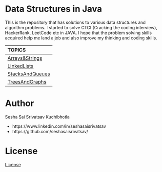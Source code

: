 <h1>Data Structures in Java</h1>

<p>
  This is the repository that has solutions to various data structures and algorithm problems.
  I started to solve CTCI (Cracking the coding interview), HackerRank, LeetCode etc in JAVA.
  I hope that the problem solving skills acquired help me land a job and also improve my thinking and coding skills.
</p>

| TOPICS|
| :------------ |
| [Arrays&Strings](notes/Arrays.MD) |
| [LinkedLists](notes/LinkedLists.MD) |
| [StacksAndQueues](notes/StacksAndQueues.MD) |
| [TreesAndGraphs](notes/TreesAndGraphs.md) |

 
<h1>Author</h1>
<p>Sesha Sai Srivatsav Kuchibhotla</p>
<ul>
    <li>https://www.linkedin.com/in/seshasaisrivatsav</li>
    <li>https://github.com/seshasaisrivatsav/</li>
</ul>


<h1>License</h1>
<p><a href="https://github.com/seshasaisrivatsav/srivatsav-resume/blob/master/LICENSE">License</a></p>
